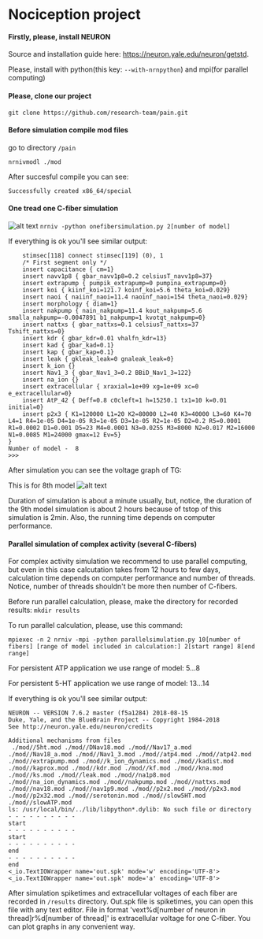 # Nociception project

#### Firstly, please, install NEURON
Source and installation guide here: https://neuron.yale.edu/neuron/getstd.

Please, install with python(this key: ```--with-nrnpython```) and mpi(for parallel computing)

#### Please, clone our project 
```git clone https://github.com/research-team/pain.git```

#### Before simulation compile mod files
go to directory ```/pain```

```nrnivmodl ./mod```

After succesful compile you can see:

```Successfully created x86_64/special```

#### One tread one C-fiber simulation
![alt text](https://pp.userapi.com/c858324/v858324062/bb67/2I6RwK1sNdg.jpg)
```nrniv -python onefibersimulation.py 2[number of model]```

If everything is ok you'll see similar output:
```stimsec[119] { nseg=1  L=250  Ra=35
	stimsec[118] connect stimsec[119] (0), 1
	/* First segment only */
	insert capacitance { cm=1}
	insert navv1p8 { gbar_navv1p8=0.2 celsiusT_navv1p8=37}
	insert extrapump { pumpik_extrapump=0 pumpina_extrapump=0}
	insert koi { kiinf_koi=121.7 koinf_koi=5.6 theta_koi=0.029}
	insert naoi { naiinf_naoi=11.4 naoinf_naoi=154 theta_naoi=0.029}
	insert morphology { diam=1}
	insert nakpump { nain_nakpump=11.4 kout_nakpump=5.6 smalla_nakpump=-0.0047891 b1_nakpump=1 kvotqt_nakpump=0}
	insert nattxs { gbar_nattxs=0.1 celsiusT_nattxs=37 Tshift_nattxs=0}
	insert kdr { gbar_kdr=0.01 vhalfn_kdr=13}
	insert kad { gbar_kad=0.1}
	insert kap { gbar_kap=0.1}
	insert leak { gkleak_leak=0 gnaleak_leak=0}
	insert k_ion {}
	insert Nav1_3 { gbar_Nav1_3=0.2 BBiD_Nav1_3=122}
	insert na_ion {}
	insert extracellular { xraxial=1e+09 xg=1e+09 xc=0 e_extracellular=0}
	insert AtP_42 { Deff=0.8 c0cleft=1 h=15250.1 tx1=10 k=0.01 initial=0}
	insert p2x3 { K1=120000 L1=20 K2=80000 L2=40 K3=40000 L3=60 K4=70 L4=1 R4=1e-05 D4=1e-05 R3=1e-05 D3=1e-05 R2=1e-05 D2=0.2 R5=0.0001 R1=0.0002 D1=0.001 D5=23 M4=0.0001 N3=0.0255 M3=8000 N2=0.017 M2=16000 N1=0.0085 M1=24000 gmax=12 Ev=5}
}
Number of model -  8
>>> 
```
After simulation you can see the voltage graph of TG:

This is for 8th model
![alt text](https://pp.userapi.com/c853620/v853620062/8704c/kAPLt5YA0h0.jpg)

Duration of simulation is about a minute usually, but, notice, the duration of the 9th model simulation is about 2 hours because of tstop of this simulation is 2min. Also, the running time depends on computer performance. 

#### Parallel simulation of сomplex activity (several C-fibers)
For complex activity simulation we recommend to use parallel computing, but even in this case calcutation takes from 12 hours to few days, calculation time depends on computer performance and number of threads. Notice, number of threads shouldn't be more then number of C-fibers.

Before run  parallel calculation, please, make the directory for recorded results:
```mkdir results```

To run parallel calculation, please, use this command:

```mpiexec -n 2 nrniv -mpi -python parallelsimulation.py 10[number of fibers] [range of model included in calculation:] 2[start range] 8[end range] ```

For persistent ATP application we use range of model: 5...8

For persistent 5-HT application we use range of model: 13...14

If everything is ok you'll see similar output:

```numprocs=2
NEURON -- VERSION 7.6.2 master (f5a1284) 2018-08-15
Duke, Yale, and the BlueBrain Project -- Copyright 1984-2018
See http://neuron.yale.edu/neuron/credits

Additional mechanisms from files
 ./mod//5ht.mod ./mod//DNav18.mod ./mod//Nav17_a.mod ./mod//Nav18_a.mod ./mod//Nav1_3.mod ./mod//atp4.mod ./mod//atp42.mod ./mod//extrapump.mod ./mod//k_ion_dynamics.mod ./mod//kadist.mod ./mod//kaprox.mod ./mod//kdr.mod ./mod//kf.mod ./mod//kna.mod ./mod//ks.mod ./mod//leak.mod ./mod//na1p8.mod ./mod//na_ion_dynamics.mod ./mod//nakpump.mod ./mod//nattxs.mod ./mod//nav18.mod ./mod//nav1p9.mod ./mod//p2x2.mod ./mod//p2x3.mod ./mod//p2x32.mod ./mod//serotonin.mod ./mod//slow5HT.mod ./mod//slowATP.mod
ls: /usr/local/bin/../lib/libpython*.dylib: No such file or directory
- - - - - - - - - -  
start
- - - - - - - - - -  
start
- - - - - - - - - -  
end
- - - - - - - - - -  
end
<_io.TextIOWrapper name='out.spk' mode='w' encoding='UTF-8'>
<_io.TextIOWrapper name='out.spk' mode='a' encoding='UTF-8'>
```


After simulation spiketimes and extracellular voltages of each fiber are recorded in ```/results``` directory. Out.spk file is spiketimes, you can open this file with any text editor. File in format 'vext%d[number of neuron in thread]r%d[number of thread]' is extracellular voltage for one C-fiber. You can plot graphs in any convenient way.
